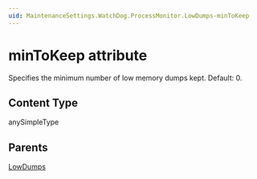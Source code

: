 ```yaml
---
uid: MaintenanceSettings.WatchDog.ProcessMonitor.LowDumps-minToKeep
---
```


# minToKeep attribute

Specifies the minimum number of low memory dumps kept. Default: 0.

## Content Type

anySimpleType

## Parents

[LowDumps](xref:MaintenanceSettings.WatchDog.ProcessMonitor.LowDumps)
